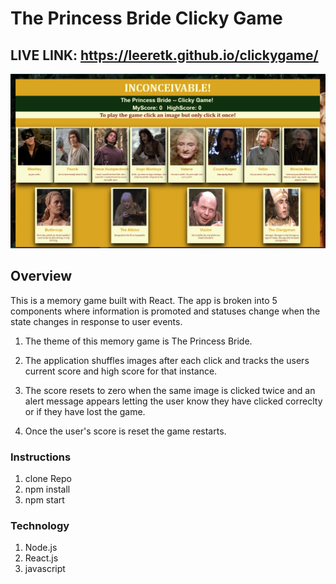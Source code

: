 # The Princess Bride Clicky Game

## LIVE LINK: https://leeretk.github.io/clickygame/

![](https://github.com/leeretk/clickygame/blob/master/public/homepage.PNG)

## Overview

This is a memory game built with React. The app is broken into 5 components where information is promoted and statuses change when the state changes in response to user events.

1. The theme of this memory game is The Princess Bride.  

3. The application shuffles images after each click and tracks the users current score and high score for that instance. 

4. The score resets to zero when the same image is clicked twice and an alert message appears letting the user know they have clicked correclty or if they have lost the game. 

6. Once the user's score is reset the game restarts. 

### Instructions
1. clone Repo
2. npm install
3. npm start

### Technology
1. Node.js
2. React.js
3. javascript
